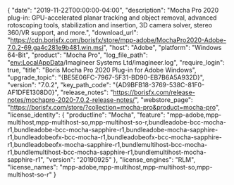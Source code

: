 {
  "date": "2019-11-22T00:00:00-04:00",
  "description": "Mocha Pro 2020 plug-in: GPU-accelerated planar tracking and object removal, advanced rotoscoping tools, stabilization and insertion, 3D camera solver, stereo 360/VR support, and more.",
  "download_url": "https://cdn.borisfx.com/borisfx/store/mpp-adobe/MochaPro2020-Adobe-7.0.2-69.ga4c281e9b481.win.msi",
  "host": "Adobe",
  "platform": "Windows 64-Bit",
  "product": "Mocha Pro",
  "log_file_path": "<env:LocalAppData>/Imagineer Systems Ltd/imagineer.log",
  "require_login": true,
  "title": "Boris Mocha Pro 2020 Plug-in for Adobe Windows",
  "upgrade_topic": "{BE5E06FC-7967-5F31-BD90-EB7B6A5A932D}",
  "version": "7.0.2",
  "key_path_code": "{AD9BFB18-3769-538C-81F0-AF1DFE1308D0}",
  "release_notes": "https://borisfx.com/release-notes/mochapro-2020-7.0.2-release-notes/",
  "webstore_page": "https://borisfx.com/store/?collection=mocha-pro&product=mocha-pro",
  "license_identity": {
    "productline": "Mocha",
    "feature": "mpp-adobe,mpp-multihost,mpp-multihost-so,mpp-multihost-so-r,bundleadobe-bcc-mocha-r1,bundleadobe-bcc-mocha-sapphire-r1,bundleadobe-mocha-sapphire-r1,bundleadobeofx-bcc-mocha-r1,bundleadobeofx-bcc-mocha-sapphire-r1,bundleadobeofx-mocha-sapphire-r1,bundlemultihost-bcc-mocha-r1,bundlemultihost-bcc-mocha-sapphire-r1,bundlemultihost-mocha-sapphire-r1",
    "version": "20190925"
  },
  "license_engines": "RLM",
  "license_names": "mpp-adobe,mpp-multihost,mpp-multihost-so,mpp-multihost-so-r"
}
